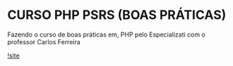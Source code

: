 # CURSO PHP PSRS (BOAS PRÁTICAS)
 Fazendo o curso de  boas práticas  em, PHP pelo Especializati com o professor Carlos Ferreira

[!site](https://www.php-fig.org/)